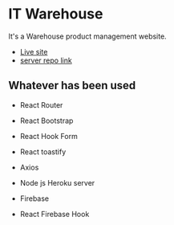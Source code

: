 # IT Warehouse

It's a Warehouse product management website.

- [Live site](https://it-warehouse-b570d.web.app)
- [server repo link](https://github.com/ProgrammingHeroWC4/warehouse-management-server-side-Alamin-git)

## Whatever has been used

- React Router

- React Bootstrap
- React Hook Form
- React toastify
- Axios
- Node js Heroku server
- Firebase
- React Firebase Hook
